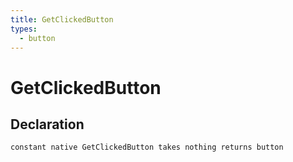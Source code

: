 ```yaml
---
title: GetClickedButton
types:
  - button
---
```


# GetClickedButton

## Declaration

```
constant native GetClickedButton takes nothing returns button
```